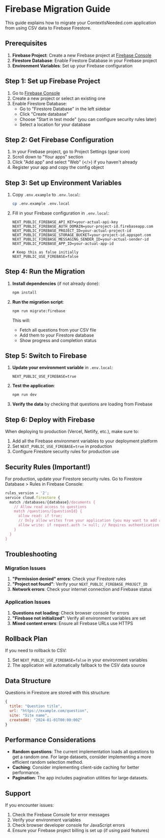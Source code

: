 # Firebase Migration Guide

This guide explains how to migrate your ContextIsNeeded.com application from using CSV data to Firebase Firestore.

## Prerequisites

1. **Firebase Project**: Create a new Firebase project at [Firebase Console](https://console.firebase.google.com/)
2. **Firestore Database**: Enable Firestore Database in your Firebase project
3. **Environment Variables**: Set up your Firebase configuration

## Step 1: Set up Firebase Project

1. Go to [Firebase Console](https://console.firebase.google.com/)
2. Create a new project or select an existing one
3. Enable Firestore Database:
   - Go to "Firestore Database" in the left sidebar
   - Click "Create database"
   - Choose "Start in test mode" (you can configure security rules later)
   - Select a location for your database

## Step 2: Get Firebase Configuration

1. In your Firebase project, go to Project Settings (gear icon)
2. Scroll down to "Your apps" section
3. Click "Add app" and select "Web" (</>) if you haven't already
4. Register your app and copy the config object

## Step 3: Set up Environment Variables

1. Copy `.env.example` to `.env.local`:
   ```bash
   cp .env.example .env.local
   ```

2. Fill in your Firebase configuration in `.env.local`:
   ```env
   NEXT_PUBLIC_FIREBASE_API_KEY=your-actual-api-key
   NEXT_PUBLIC_FIREBASE_AUTH_DOMAIN=your-project-id.firebaseapp.com
   NEXT_PUBLIC_FIREBASE_PROJECT_ID=your-actual-project-id
   NEXT_PUBLIC_FIREBASE_STORAGE_BUCKET=your-project-id.appspot.com
   NEXT_PUBLIC_FIREBASE_MESSAGING_SENDER_ID=your-actual-sender-id
   NEXT_PUBLIC_FIREBASE_APP_ID=your-actual-app-id
   
   # Keep this as false initially
   NEXT_PUBLIC_USE_FIREBASE=false
   ```

## Step 4: Run the Migration

1. **Install dependencies** (if not already done):
   ```bash
   npm install
   ```

2. **Run the migration script**:
   ```bash
   npm run migrate:firebase
   ```

   This will:
   - Fetch all questions from your CSV file
   - Add them to your Firestore database
   - Show progress and completion status

## Step 5: Switch to Firebase

1. **Update your environment variable** in `.env.local`:
   ```env
   NEXT_PUBLIC_USE_FIREBASE=true
   ```

2. **Test the application**:
   ```bash
   npm run dev
   ```

3. **Verify the data** by checking that questions are loading from Firebase

## Step 6: Deploy with Firebase

When deploying to production (Vercel, Netlify, etc.), make sure to:

1. Add all the Firebase environment variables to your deployment platform
2. Set `NEXT_PUBLIC_USE_FIREBASE=true` in production
3. Configure Firestore security rules for production use

## Security Rules (Important!)

For production, update your Firestore security rules. Go to Firestore Database > Rules in Firebase Console:

```javascript
rules_version = '2';
service cloud.firestore {
  match /databases/{database}/documents {
    // Allow read access to questions
    match /questions/{questionId} {
      allow read: if true;
      // Only allow writes from your application (you may want to add authentication)
      allow write: if request.auth != null; // Requires authentication
    }
  }
}
```

## Troubleshooting

### Migration Issues

1. **"Permission denied" errors**: Check your Firestore rules
2. **"Project not found"**: Verify your `NEXT_PUBLIC_FIREBASE_PROJECT_ID`
3. **Network errors**: Check your internet connection and Firebase status

### Application Issues

1. **Questions not loading**: Check browser console for errors
2. **"Firebase not initialized"**: Verify all environment variables are set
3. **Mixed content errors**: Ensure all Firebase URLs use HTTPS

## Rollback Plan

If you need to rollback to CSV:

1. Set `NEXT_PUBLIC_USE_FIREBASE=false` in your environment variables
2. The application will automatically fallback to the CSV data source

## Data Structure

Questions in Firestore are stored with this structure:

```javascript
{
  title: "Question title",
  url: "https://example.com/question",
  site: "Site name",
  createdAt: "2024-01-01T00:00:00Z"
}
```

## Performance Considerations

- **Random questions**: The current implementation loads all questions to get a random one. For large datasets, consider implementing a more efficient random selection method.
- **Caching**: Consider implementing client-side caching for better performance.
- **Pagination**: The app includes pagination utilities for large datasets.

## Support

If you encounter issues:

1. Check the Firebase Console for error messages
2. Verify your environment variables
3. Check browser developer console for JavaScript errors
4. Ensure your Firebase project billing is set up (if using paid features)
